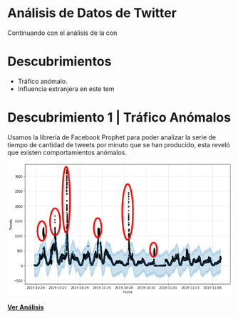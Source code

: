 
# Análisis de Datos de Twitter  
  Continuando con el análisis de la con  
  
# Descubrimientos  
  
 - Tráfico anómalo.  
 - Influencia extranjera en este tem  
   
 # Descubrimiento 1 | Tráfico Anómalos

Usamos la librería de Facebook Prophet para poder analizar la serie de tiempo de cantidad de tweets por minuto que se han producido, esta reveló que existen comportamientos anómalos.

![anomalia 01](https://raw.githubusercontent.com/connectalabs/riots_chile_analisis/master/plots/ts_anomaly_mark.png)

[**Ver Análisis**](https://github.com/connectalabs/riots_chile_analisis/blob/master/time_series_twitter_analisis.ipynb)